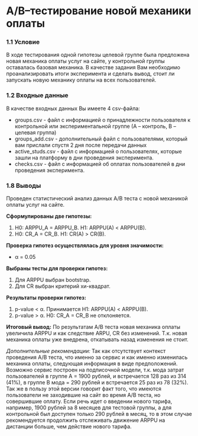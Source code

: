 # A/B–тестирование новой механики оплаты

### 1.1 Условие
В ходе тестирования одной гипотезы целевой группе была предложена новая механика оплаты услуг на сайте, у контрольной группы оставалась базовая механика. В качестве задания Вам необходимо проанализировать итоги эксперимента и сделать вывод, стоит ли запускать новую механику оплаты на всех пользователей.

### 1.2 Входные данные
В качестве входных данных Вы имеете 4 csv-файла:

- groups.csv - файл с информацией о принадлежности пользователя к контрольной или экспериментальной группе (А – контроль, B – целевая группа) 
- groups_add.csv - дополнительный файл с пользователями, который вам прислали спустя 2 дня после передачи данных
- active_studs.csv - файл с информацией о пользователях, которые зашли на платформу в дни проведения эксперимента. 
- checks.csv - файл с информацией об оплатах пользователей в дни проведения эксперимента. 

### 1.8 Выводы

Проведен статистический анализ данных A/B теста с новой механикой оплаты услуг на сайте.

**Сформулированы две гипотезы:**
1. Н0: ARPPU_A = ARPPU_B. H1: ARPPU(A) < ARPPU(B).
2. Н0: CR_A = CR_B. H1: CR(A) > CR(B).

**Проверка гипотез осуществлялась для уровня значимости:**
- α = 0.05

**Выбраны тесты для проверки гипотез:**
1. Для ARPPU выбран bootstrap. 
2. Для CR выбран критерий хи-квадрат.

**Результаты проверки гипотез:**
1. p-value < α. Принимается H1: ARPPU(A) < ARPPU(B).
2. p-value > α. Н0: CR_A = CR_B не отклоняется. 

**Итоговый вывод:**
По результатам A/B теста новая механика оплаты увеличила ARPPU и как следствие ARPU, CR без изменений. Т.к. новая механика оплаты уже внедрена, откатывать назад изменения не стоит.

*Дополнительные рекомендации:*
Так как отсутствует контекст проведения A/B теста, что именно за сервис и как именно изменилась механика оплаты, следующая информация в виде предположений. Возможно сервис построен на подписочной модели, т.к. мода затрат пользователей в группе А = 1900 рублей, и встречается 128 раз из 314 (41%), в группе В мода = 290 рублей и встречается 25 раз из 78 (32%). Так же в пользу этой версии говорит факт того, что имеются пользователи не заходившие на сайт во время A/B теста, но совершившие оплату.
Если речь идет о введении нового тарифа, например, 1900 рублей за 8 месяцев для тестовой группы, а для контрольной был доступен только 290 рублей в месяц, то в этом случае рекомендуется продолжить отслеживать движение ARPPU на дистанции больше, чем действие нового тарифа.

